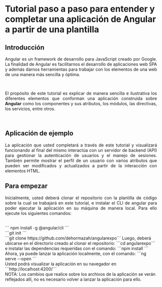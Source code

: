 # Tutorial paso a paso para entender y completar una aplicación de Angular a partir de una plantilla

## Introducción

<p align="justify">
Angular es un framework de desarrollo para JavaScript creado por Google. La finalidad de Angular es facilitarnos el desarrollo de aplicaciones web SPA y además darnos herramientas para trabajar con los elementos de una web de una manera más sencilla y óptima.</p><br>

<p align="justify">
El propósito de este tutorial es explicar de manera sencilla e ilustrativa los diferentes elementos que conforman una aplicación construida sobre <b>Angular</b> como los componentes y sus atributos, los módulos, las directivas, los servicios, entre otros.</p><br>

## Aplicación de ejemplo

<p align="justify">
La aplicación que usted completará a través de este tutorial y visualizará funcionando al final del mismo interactúa con un servidor de backend (API) para gestionar la autenticación de usuarios y el manejo de sesiones. También permite mostrar el perfil de un usuario con varios atributos que pueden ser modificados y actualizados a partir de la interacción con elementos HTML.</p>

## Para empezar
<p align="justify">
Inicialmente, usted deberá clonar el repositorio con la plantilla de código sobre la cual se trabajará en este tutorial, e instalar el CLI de angular para poder ejecutar la aplicación en su máquina de manera local. Para ello ejecute los siguientes comandos:</p>
<br>
``` npm install -g @angular/cli ```<br>
```git init ```<br>
```git clone https://github.com/dehormazah/angularexpo```
  Luego, deberá ubicarse en el directorio creado al clonar el repositorio:
  ```cd angularexpo```<br>
 e instalar las dependencias requeridas con el comando:
 ```npm install ```<br>
 Ahora, ya puede lanzar la aplicación localmente, con el comando:
 ```ng serve --open ```<br>
 Usted podrá visualizar la aplicación en su navegador en ```http://localhost:4200/``` <br>
NOTA: Los cambios que realice sobre los archivos de la aplicación se verán reflejados allí, no es necesario volver a lanzar la aplicación para ello.
 
 
